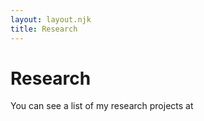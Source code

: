 ```yaml
---
layout: layout.njk
title: Research
---
```


# Research

You can see a list of my research projects at